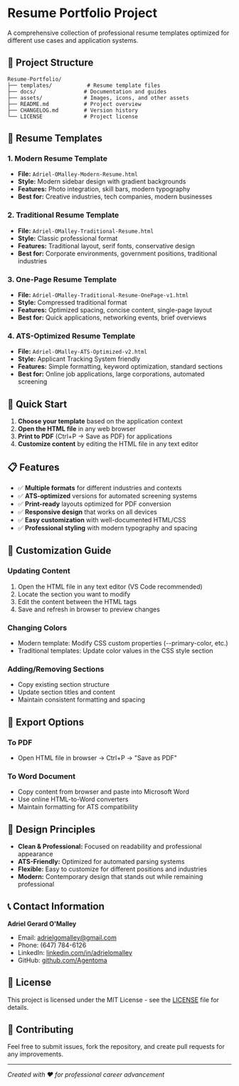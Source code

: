 # Resume Portfolio Project

A comprehensive collection of professional resume templates optimized for different use cases and application systems.

## 📁 Project Structure

```
Resume-Portfolio/
├── templates/           # Resume template files
├── docs/               # Documentation and guides
├── assets/             # Images, icons, and other assets
├── README.md           # Project overview
├── CHANGELOG.md        # Version history
└── LICENSE             # Project license
```

## 🎯 Resume Templates

### 1. Modern Resume Template
- **File:** `Adriel-OMalley-Modern-Resume.html`
- **Style:** Modern sidebar design with gradient backgrounds
- **Features:** Photo integration, skill bars, modern typography
- **Best for:** Creative industries, tech companies, modern businesses

### 2. Traditional Resume Template
- **File:** `Adriel-OMalley-Traditional-Resume.html`
- **Style:** Classic professional format
- **Features:** Traditional layout, serif fonts, conservative design
- **Best for:** Corporate environments, government positions, traditional industries

### 3. One-Page Resume Template
- **File:** `Adriel-OMalley-Traditional-Resume-OnePage-v1.html`
- **Style:** Compressed traditional format
- **Features:** Optimized spacing, concise content, single-page layout
- **Best for:** Quick applications, networking events, brief overviews

### 4. ATS-Optimized Resume Template
- **File:** `Adriel-OMalley-ATS-Optimized-v2.html`
- **Style:** Applicant Tracking System friendly
- **Features:** Simple formatting, keyword optimization, standard sections
- **Best for:** Online job applications, large corporations, automated screening

## 🚀 Quick Start

1. **Choose your template** based on the application context
2. **Open the HTML file** in any web browser
3. **Print to PDF** (Ctrl+P → Save as PDF) for applications
4. **Customize content** by editing the HTML file in any text editor

## 📋 Features

- ✅ **Multiple formats** for different industries and contexts
- ✅ **ATS-optimized** versions for automated screening systems
- ✅ **Print-ready** layouts optimized for PDF conversion
- ✅ **Responsive design** that works on all devices
- ✅ **Easy customization** with well-documented HTML/CSS
- ✅ **Professional styling** with modern typography and spacing

## 🔧 Customization Guide

### Updating Content
1. Open the HTML file in any text editor (VS Code recommended)
2. Locate the section you want to modify
3. Edit the content between the HTML tags
4. Save and refresh in browser to preview changes

### Changing Colors
- Modern template: Modify CSS custom properties (--primary-color, etc.)
- Traditional templates: Update color values in the CSS style section

### Adding/Removing Sections
- Copy existing section structure
- Update section titles and content
- Maintain consistent formatting and spacing

## 📄 Export Options

### To PDF
- Open HTML file in browser → Ctrl+P → "Save as PDF"

### To Word Document
- Copy content from browser and paste into Microsoft Word
- Use online HTML-to-Word converters
- Maintain formatting for ATS compatibility

## 🎨 Design Principles

- **Clean & Professional:** Focused on readability and professional appearance
- **ATS-Friendly:** Optimized for automated parsing systems
- **Flexible:** Easy to customize for different positions and industries
- **Modern:** Contemporary design that stands out while remaining professional

## 📞 Contact Information

**Adriel Gerard O'Malley**
- Email: adrielgomalley@gmail.com
- Phone: (647) 784-6126
- LinkedIn: [linkedin.com/in/adrielomalley](https://linkedin.com/in/adrielomalley)
- GitHub: [github.com/Agentoma](https://github.com/Agentoma)

## 📝 License

This project is licensed under the MIT License - see the [LICENSE](LICENSE) file for details.

## 🤝 Contributing

Feel free to submit issues, fork the repository, and create pull requests for any improvements.

---

*Created with ❤️ for professional career advancement*
